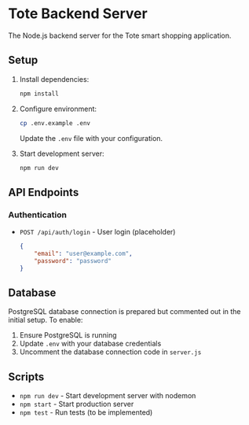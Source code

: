 # Tote Backend Server

The Node.js backend server for the Tote smart shopping application.

## Setup

1. Install dependencies:

    ```bash
    npm install
    ```

2. Configure environment:

    ```bash
    cp .env.example .env
    ```

    Update the `.env` file with your configuration.

3. Start development server:
    ```bash
    npm run dev
    ```

## API Endpoints

### Authentication

-   `POST /api/auth/login` - User login (placeholder)
    ```json
    {
        "email": "user@example.com",
        "password": "password"
    }
    ```

## Database

PostgreSQL database connection is prepared but commented out in the initial setup. To enable:

1. Ensure PostgreSQL is running
2. Update `.env` with your database credentials
3. Uncomment the database connection code in `server.js`

## Scripts

-   `npm run dev` - Start development server with nodemon
-   `npm start` - Start production server
-   `npm test` - Run tests (to be implemented)
